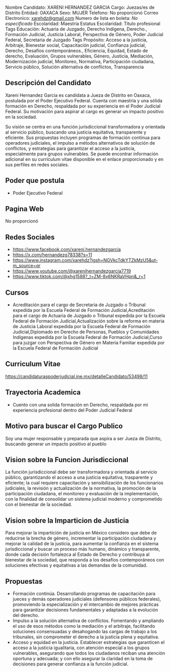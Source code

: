 Nombre Candidato: XARENI HERNANDEZ GARCIA
Cargo: Juezas/es de Distrito
Entidad: OAXACA
Sexo: MUJER
Telefono: No proporcionó
Correo Electronico: xarehdz@gmail.com
Numero de lista en boleta: *No especificado*
Escolaridad: Maestría
Estatus Escolaridad: Título profesional
Tags Educación: Actuaria de Juzgado, Derecho Indígena, Derecho., Formación Judicial, Justicia Laboral, Perspectiva de Género, Poder Judicial Federal, Secretaria de Juzgado
Tags Propósito: Acceso a la justicia, Arbitraje, Bienestar social, Capacitación judicial, Confianza judicial, Derecho, Desafíos contemporáneos., Eficiencia, Equidad, Estado de derecho, Evaluación, Grupos vulnerables, Género, Justicia, Mediación, Modernización judicial, Monitoreo, Normativa, Participación ciudadana, Servicio público, Solución alternativa de conflictos, Transparencia


## Descripción del Candidato 

Xareni Hernandez Garcia es candidata a Jueza de Distrito en Oaxaca, postulada por el Poder Ejecutivo Federal. Cuenta con maestría y una sólida formación en Derecho, respaldada por su experiencia en el Poder Judicial Federal. Su motivación para aspirar al cargo es generar un impacto positivo en la sociedad.

Su visión se centra en una función jurisdiccional transformadora y orientada al servicio público, buscando una justicia equitativa, transparente y eficiente. Sus propuestas incluyen programas de formación continua para operadores judiciales, el impulso a métodos alternativos de solución de conflictos, y estrategias para garantizar el acceso a la justicia, especialmente para grupos vulnerables. Se puede encontrar información adicional en su currículum vitae disponible en el enlace proporcionado y en sus perfiles en redes sociales.


## Poder que postula

- Poder Ejecutivo Federal


## Pagina Web

No proporcionó


## Redes Sociales

- https://www.facebook.com/xareni.hernandezgarcia
- https://x.com/hernandezg78338?s=11
- https://www.instagram.com/xarehdz?igsh=NGVkcTdkYTZkMzU5&ut-m_source=qr
- https://www.youtube.com/@xarenihernandezgarcia7719
- https://www.tiktok.com/@xhg1588?_t=ZM-8v6NKRaVHpn&_r=1


## Cursos

- Acreditación para el cargo de Secretaria de Juzgado o Tribunal expedida por la Escuela Federal de Formación Judicial,Acreditación para el cargo de Actuaria de Juzgado o Tribunal expedida por la Escuela Federal de Formación Judicial,Actualización sobre la reforma en materia de Justicia Laboral expedida por la Escuela Federal de Formación Judicial,Diplomado en Derecho de Personas, Pueblos y Comunidades Indígenas expedida por la Escuela Federal de Formación Judicial,Curso para juzgar con Perspectiva de Género en Materia Familiar expedida por la Escuela Federal de Formación Judicial


## Curriculum Vitae

https://candidaturaspoderjudicial.ine.mx/detalleCandidato/53498/11


## Trayectoria Academica

- Cuento con una solida formación en Derecho, respaldada por mi experiencia profesional dentro del Poder Judicial Federal


## Motivo para buscar el Cargo Publico

Soy una mujer responsable y preparada que aspira a ser Jueza de Distrito, buscando generar un impacto positivo al pueblo


## Vision sobre la Funcion Jurisdiccional

La función jurisdiccional debe ser transformadora y orientada al servicio público, garantizando el acceso a una justicia equitativa, trasparente y eficiente; la cual requiere capacitación y sensibilización de los funcionarios judiciales, la revisión y actualización de la normativa, la promoción de la participación ciudadana, el monitoreo y evaluación de la implementación, con la finalidad de consolidar un sistema judicial moderno y comprometido con el bienestar de la sociedad.


## Vision sobre la Imparticion de Justicia

Para mejorar la impartición de justicia en México considero que debe de reducirse la brecha de género, incrementar la participación ciudadana y mejorar la calidad de la justicia, para aumentar la confianza en el sistema jurisdiccional y buscar un proceso más humano, dinámico y transparente, donde cada decisión fortalezca al Estado de Derecho y contribuya al bienestar de la sociedad, que responda a los desafíos contemporáneos con soluciones efectivas y equitativas a las demandas de la comunidad.


## Propuestas

- Formación continúa. Desarrollando programas de capacitación para jueces y demás operadores judiciales (defensores públicos federales), promoviendo la especialización y el intercambio de mejores prácticas para garantizar decisiones fundamentales y adaptadas a la evolución del derecho.
- Impulso a la solución alternativa de conflictos. Fomentando y ampliando el uso de esos métodos como la mediación y el arbitraje, facilitando soluciones consensuadas y desahogando las cargas de trabajo a los tribunales, sin comprometer el derecho a la justicia plena y equitativa.
- Acceso y equidad en la justicia. Establecer estrategias que garanticen el acceso a la justicia igualitaria, con atención especial a los grupos vulnerables, asegurando que todos los ciudadanos reciban una atención oportuna y adecuada; y con ello asegurar la claridad en la toma de decisiones para generar confianza a la función judicial.

